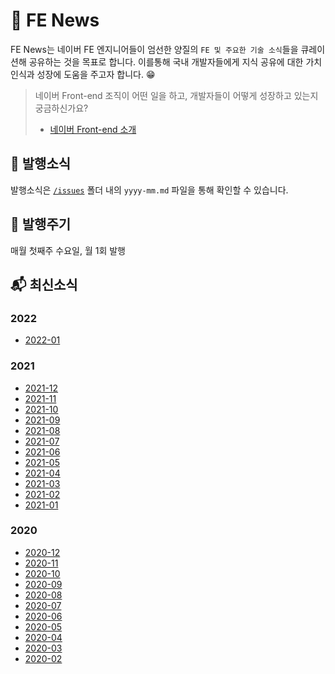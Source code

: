 # :newspaper: FE News

FE News는 네이버 FE 엔지니어들이 엄선한 양질의 `FE 및 주요한 기술 소식`들을 큐레이션해 공유하는 것을 목표로 합니다.
이를통해 국내 개발자들에게 지식 공유에 대한 가치 인식과 성장에 도움을 주고자 합니다. :grin:

> 네이버 Front-end 조직이 어떤 일을 하고, 개발자들이 어떻게 성장하고 있는지 궁금하신가요?<br>
>
> - [네이버 Front-end 소개](../../tree/fe-org)

## :triangular_flag_on_post: 발행소식

발행소식은 [`/issues`](/issues) 폴더 내의 `yyyy-mm.md` 파일을 통해 확인할 수 있습니다.

## :calendar: 발행주기

매월 첫째주 수요일, 월 1회 발행

## :mailbox_with_mail: 최신소식

### 2022

- [2022-01](/issues/2022-01.md)

### 2021

- [2021-12](/issues/2021-12.md)
- [2021-11](/issues/2021-11.md)
- [2021-10](/issues/2021-10.md)
- [2021-09](/issues/2021-09.md)
- [2021-08](/issues/2021-08.md)
- [2021-07](/issues/2021-07.md)
- [2021-06](/issues/2021-06.md)
- [2021-05](/issues/2021-05.md)
- [2021-04](/issues/2021-04.md)
- [2021-03](/issues/2021-03.md)
- [2021-02](/issues/2021-02.md)
- [2021-01](/issues/2021-01.md)

### 2020

- [2020-12](/issues/2020-12.md)
- [2020-11](/issues/2020-11.md)
- [2020-10](/issues/2020-10.md)
- [2020-09](/issues/2020-09.md)
- [2020-08](/issues/2020-08.md)
- [2020-07](/issues/2020-07.md)
- [2020-06](/issues/2020-06.md)
- [2020-05](/issues/2020-05.md)
- [2020-04](/issues/2020-04.md)
- [2020-03](/issues/2020-03.md)
- [2020-02](/issues/2020-02.md)
